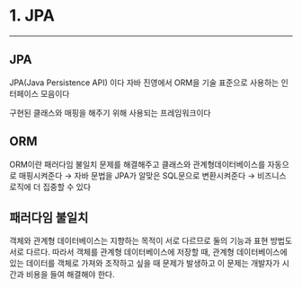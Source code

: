 # 1. JPA

---

## JPA

JPA(Java Persistence API) 이다 자바 진영에서 ORM을 기술 표준으로 사용하는 인터페이스 모음이다

구현된 클래스와 매핑을 해주기 위해 사용되는 프레임워크이다

## ORM

ORM이란 패러다임 불일치 문제를 해결해주고  클래스와 관계형데이터베이스를 자동으로 매핑시켜준다 → 자바 문법을 JPA가 알맞은 SQL문으로 변환시켜준다 → 비즈니스 로직에 더 집중할 수 있다

## 패러다임 불일치

객체와 관계형 데이터베이스는 지향하는 목적이 서로 다르므로 둘의 기능과 표현 방법도 서로 다르다. 따라서 객체를 관계형 데이터베이스에 저장할 때, 관계형 데이터베이스에 있는 데이터를 객체로 가져와 조작하고 싶을 때 문제가 발생하고 이 문제는 개발자가 시간과 비용을 들여 해결해야 한다.